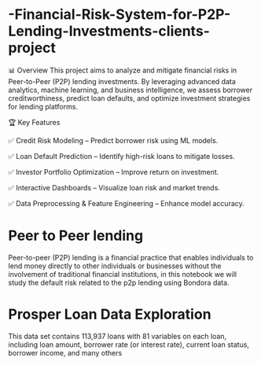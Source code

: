 # -Financial-Risk-System-for-P2P-Lending-Investments-clients-project
📊 Overview
This project aims to analyze and mitigate financial risks in Peer-to-Peer (P2P) lending investments. By leveraging advanced data analytics, machine learning, and business intelligence, we assess borrower creditworthiness, predict loan defaults, and optimize investment strategies for lending platforms.

🏆 Key Features

✅ Credit Risk Modeling – Predict borrower risk using ML models.

✅ Loan Default Prediction – Identify high-risk loans to mitigate losses.

✅ Investor Portfolio Optimization – Improve return on investment.

✅ Interactive Dashboards – Visualize loan risk and market trends.

✅ Data Preprocessing & Feature Engineering – Enhance model accuracy.

# Peer to Peer lending
Peer-to-peer (P2P) lending is a financial practice that enables individuals to lend money directly to other individuals or businesses without the involvement of traditional financial institutions, in this notebook we will study the default risk related to the p2p lending using Bondora data.
# Prosper Loan Data Exploration
This data set contains 113,937 loans with 81 variables on each loan, including loan amount, borrower rate (or interest rate), current loan status, borrower income, and many others
